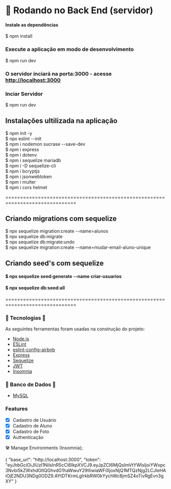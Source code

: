 # 🎲 Rodando no Back End (servidor)

#### Instale as dependências
 $ npm install

### Execute a aplicação em modo de desenvolvimento
 $ npm run dev

### O servidor inciará na porta:3000 - acesse <http://localhost:3000>

### Inciar Servidor
 $ npm run dev

## Instalações ultilizada na aplicação

 $ npm init -y <br />
 $ npx eslint --init <br />
 $ npm i nodemon sucrase --save-dev <br />
 $ npm i express <br />
 $ npm i dotenv <br />
 $ npm i sequelize mariadb <br />
 $ npm i -D sequelize-cli <br />
 $ npm i bcryptjs <br />
 $ npm i jsonwebtoken <br />
 $ npm i multer <br />
 $ npm i cors helmet <br />

==============================================================================
## Criando migrations com sequelize

 $ npx sequelize migration:create --name=alunos <!--Cria o migrations --><br />
 $ npx sequelize db:migrate <!--Cria e atualiza a migração para o mysql --><br />
 $ npx sequelize db:migrate:undo <!--Desfazer a migração --><br />
 $ npx sequelize migration:create --name=mudar-email-aluno-unique <!-- Adicionando unique no email do Aluno --><br />

## Criando seed's com sequelize
 #### $ npx sequelize seed:generate --name criar-usuarios <!--Cria o Seeds --> <br />
 #### $ npx sequelize db:seed:all <!-- Criando base de dados e enviando pro mysql-->
==============================================================================

### 🚀 Tecnologias 🚀

As seguintes ferramentas foram usadas na construção do projeto:

- [Node.js](https://nodejs.org/en/)
- [ESLint](https://eslint.org/docs/user-guide/getting-started)
- [eslint-config-airbnb](https://github.com/airbnb/javascript/tree/master/packages/eslint-config-airbnb)
- [Express](https://expressjs.com/pt-br/)
- [Sequelize](https://sequelize.org/)
- [JWT](https://jwt.io/)
- [Insomnia](https://insomnia.rest/)

### 🚧 Banco de Dados 🚧

- [MySQL](https://www.mysql.com/)

### Features

- [x] Cadastro de Usuário
- [x] Cadastro de Aluno
- [x] Cadastro de Foto
- [x] Authenticação

🛠 Manage Environments (Insomnia);

{
	"base_url": "http://localhost:3000",
	"token": "eyJhbGciOiJIUzI1NiIsInR5cCI6IkpXVCJ9.eyJpZCI6MjQsImVtYWlsIjoiYWxpc3Nvbi5kZWxhdGltQGhvdG1haWwuY29tIiwiaWF0IjoxNjQ1MTQzNjg2LCJleHAiOjE2NDU3NDg0ODZ9.AYtDTKrmLgIrkbRW0kYychWc8jmSZ4oTivRgEvn3gXY"
}
